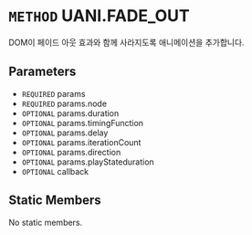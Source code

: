 # `METHOD` UANI.FADE_OUT
DOM이 페이드 아웃 효과와 함께 사라지도록 애니메이션을 추가합니다.

## Parameters
* `REQUIRED` params 
* `REQUIRED` params.node 
* `OPTIONAL` params.duration 
* `OPTIONAL` params.timingFunction 
* `OPTIONAL` params.delay 
* `OPTIONAL` params.iterationCount 
* `OPTIONAL` params.direction 
* `OPTIONAL` params.playStateduration 
* `OPTIONAL` callback 

## Static Members
No static members.
